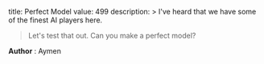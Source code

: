 title: Perfect Model
value: 499
description: > I've heard that we have some of the finest AI players here.
> Let's test that out. Can you make a perfect model?

**Author** : Aymen
